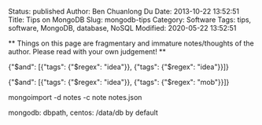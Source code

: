 Status: published
Author: Ben Chuanlong Du
Date: 2013-10-22 13:52:51
Title: Tips on MongoDB
Slug: mongodb-tips
Category: Software
Tags: tips, software, MongoDB, database, NoSQL
Modified: 2020-05-22 13:52:51

**
Things on this page are fragmentary and immature notes/thoughts of the author. 
Please read with your own judgement!
**
 
{"$and": [{"tags": {"$regex": "idea"}}, {"tags": {"$regex": "idea"}}]}

{"$and": [{"tags": {"$regex": "idea"}}, {"tags": {"$regex": "mob"}}]}

mongoimport -d notes -c note notes.json

mongodb: dbpath, centos: /data/db by default
